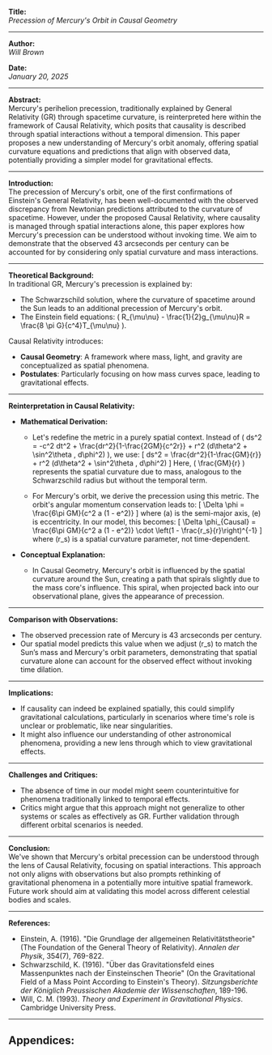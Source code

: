 **Title:**  
*Precession of Mercury's Orbit in Causal Geometry*

---

**Author:**  
*Will Brown*

**Date:**  
*January 20, 2025*

---

**Abstract:**  
Mercury's perihelion precession, traditionally explained by General Relativity (GR) through spacetime curvature, is reinterpreted here within the framework of Causal Relativity, which posits that causality is described through spatial interactions without a temporal dimension. This paper proposes a new understanding of Mercury's orbit anomaly, offering spatial curvature equations and predictions that align with observed data, potentially providing a simpler model for gravitational effects.

---

**Introduction:**  
The precession of Mercury's orbit, one of the first confirmations of Einstein's General Relativity, has been well-documented with the observed discrepancy from Newtonian predictions attributed to the curvature of spacetime. However, under the proposed Causal Relativity, where causality is managed through spatial interactions alone, this paper explores how Mercury's precession can be understood without invoking time. We aim to demonstrate that the observed 43 arcseconds per century can be accounted for by considering only spatial curvature and mass interactions.

---

**Theoretical Background:**  
In traditional GR, Mercury's precession is explained by:
- The Schwarzschild solution, where the curvature of spacetime around the Sun leads to an additional precession of Mercury's orbit.
- The Einstein field equations: \( R_{\mu\nu} - \frac{1}{2}g_{\mu\nu}R = \frac{8 \pi G}{c^4}T_{\mu\nu} \).

Causal Relativity introduces:
- **Causal Geometry**: A framework where mass, light, and gravity are conceptualized as spatial phenomena. 
- **Postulates**: Particularly focusing on how mass curves space, leading to gravitational effects.

---

**Reinterpretation in Causal Relativity:**

- **Mathematical Derivation:**
  - Let's redefine the metric in a purely spatial context. Instead of \( ds^2 = -c^2 dt^2 + \frac{dr^2}{1-\frac{2GM}{c^2r}} + r^2 (d\theta^2 + \sin^2\theta \, d\phi^2) \), we use:
    \[
    ds^2 = \frac{dr^2}{1-\frac{GM}{r}} + r^2 (d\theta^2 + \sin^2\theta \, d\phi^2)
    \]
    Here, \( \frac{GM}{r} \) represents the spatial curvature due to mass, analogous to the Schwarzschild radius but without the temporal term.
  
  - For Mercury's orbit, we derive the precession using this metric. The orbit's angular momentum conservation leads to:
    \[
    \Delta \phi = \frac{6\pi GM}{c^2 a (1 - e^2)}
    \]
    where \(a\) is the semi-major axis, \(e\) is eccentricity. In our model, this becomes:
    \[
    \Delta \phi_{Causal} = \frac{6\pi GM}{c^2 a (1 - e^2)} \cdot \left(1 - \frac{r_s}{r}\right)^{-1}
    \]
    where \(r_s\) is a spatial curvature parameter, not time-dependent.

- **Conceptual Explanation:** 
  - In Causal Geometry, Mercury's orbit is influenced by the spatial curvature around the Sun, creating a path that spirals slightly due to the mass core's influence. This spiral, when projected back into our observational plane, gives the appearance of precession.

---

**Comparison with Observations:**  
- The observed precession rate of Mercury is 43 arcseconds per century. 
- Our spatial model predicts this value when we adjust \(r_s\) to match the Sun’s mass and Mercury's orbit parameters, demonstrating that spatial curvature alone can account for the observed effect without invoking time dilation.

---

**Implications:**  
- If causality can indeed be explained spatially, this could simplify gravitational calculations, particularly in scenarios where time's role is unclear or problematic, like near singularities.
- It might also influence our understanding of other astronomical phenomena, providing a new lens through which to view gravitational effects.

---

**Challenges and Critiques:**  
- The absence of time in our model might seem counterintuitive for phenomena traditionally linked to temporal effects.
- Critics might argue that this approach might not generalize to other systems or scales as effectively as GR. Further validation through different orbital scenarios is needed.

---

**Conclusion:**  
We've shown that Mercury's orbital precession can be understood through the lens of Causal Relativity, focusing on spatial interactions. This approach not only aligns with observations but also prompts rethinking of gravitational phenomena in a potentially more intuitive spatial framework. Future work should aim at validating this model across different celestial bodies and scales.

---

**References:**  
- Einstein, A. (1916). "Die Grundlage der allgemeinen Relativitätstheorie" (The Foundation of the General Theory of Relativity). *Annalen der Physik*, 354(7), 769-822.
- Schwarzschild, K. (1916). "Über das Gravitationsfeld eines Massenpunktes nach der Einsteinschen Theorie" (On the Gravitational Field of a Mass Point According to Einstein's Theory). *Sitzungsberichte der Königlich Preussischen Akademie der Wissenschaften*, 189-196.
- Will, C. M. (1993). *Theory and Experiment in Gravitational Physics*. Cambridge University Press.

---

**Appendices:**  
- 
